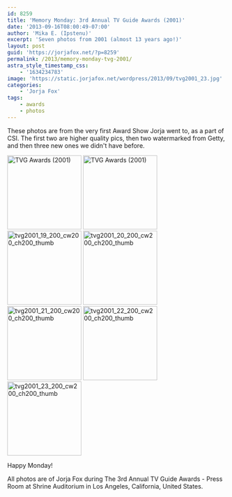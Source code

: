 ```yaml
---
id: 8259
title: 'Memory Monday: 3rd Annual TV Guide Awards (2001)'
date: '2013-09-16T08:00:49-07:00'
author: 'Mika E. (Ipstenu)'
excerpt: 'Seven photos from 2001 (almost 13 years ago!)'
layout: post
guid: 'https://jorjafox.net/?p=8259'
permalink: /2013/memory-monday-tvg-2001/
astra_style_timestamp_css:
    - '1634234783'
image: 'https://static.jorjafox.net/wordpress/2013/09/tvg2001_23.jpg'
categories:
    - 'Jorja Fox'
tags:
    - awards
    - photos
---
```


These photos are from the very first Award Show Jorja went to, as a part of CSI. The first two are higher quality pics, then two watermarked from Getty, and then three new ones we didn't have before.

<a href="https://jorjafox.net/gallery/awards/pub/200102-tvg/tvg2001_01.jpg"><img class="alignnone size-full wp-image-8260" alt="TVG Awards (2001)" src="//static.jorjafox.net/wordpress/2013/09/tvg2001_01_200_cw200_ch200_thumb.jpg" width="170" height="170" /></a> <a href="https://jorjafox.net/gallery/awards/pub/200102-tvg/tvg2001_02.jpg"><img class="alignnone size-full wp-image-8261" alt="TVG Awards (2001)" src="//static.jorjafox.net/wordpress/2013/09/tvg2001_02_200_cw200_ch200_thumb.jpg" width="170" height="170" /></a> <a href="https://jorjafox.net/gallery/awards/pub/200102-tvg/tvg2001_19.jpg"><img class="alignnone size-full wp-image-8262" alt="tvg2001_19_200_cw200_ch200_thumb" src="//static.jorjafox.net/wordpress/2013/09/tvg2001_19_200_cw200_ch200_thumb.jpg" width="170" height="170" /></a> <a href="https://jorjafox.net/gallery/awards/pub/200102-tvg/tvg2001_20.jpg"><img class="alignnone size-full wp-image-8263" alt="tvg2001_20_200_cw200_ch200_thumb" src="//static.jorjafox.net/wordpress/2013/09/tvg2001_20_200_cw200_ch200_thumb.jpg" width="170" height="170" /></a> <a href="https://jorjafox.net/gallery/awards/pub/200102-tvg/tvg2001_21.jpg"><img class="alignnone size-full wp-image-8264" alt="tvg2001_21_200_cw200_ch200_thumb" src="//static.jorjafox.net/wordpress/2013/09/tvg2001_21_200_cw200_ch200_thumb.jpg" width="170" height="170" /></a> <a href="https://jorjafox.net/gallery/awards/pub/200102-tvg/tvg2001_22.jpg"><img class="alignnone size-full wp-image-8265" alt="tvg2001_22_200_cw200_ch200_thumb" src="//static.jorjafox.net/wordpress/2013/09/tvg2001_22_200_cw200_ch200_thumb.jpg" width="170" height="170" /></a> <a href="https://jorjafox.net/gallery/awards/pub/200102-tvg/tvg2001_22.jpg"><img class="alignnone size-full wp-image-8266" alt="tvg2001_23_200_cw200_ch200_thumb" src="//static.jorjafox.net/wordpress/2013/09/tvg2001_23_200_cw200_ch200_thumb.jpg" width="170" height="170" /></a>

Happy Monday!

All photos are of Jorja Fox during The 3rd Annual TV Guide Awards - Press Room at Shrine Auditorium in Los Angeles, California, United States.